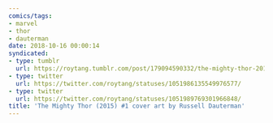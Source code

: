 ```yaml
---
comics/tags:
- marvel
- thor
- dauterman
date: 2018-10-16 00:00:14
syndicated:
- type: tumblr
  url: https://roytang.tumblr.com/post/179094590332/the-mighty-thor-2015-1-cover-art-by-russell
- type: twitter
  url: https://twitter.com/roytang/statuses/1051986135549976577/
- type: twitter
  url: https://twitter.com/roytang/statuses/1051989769301966848/
title: 'The Mighty Thor (2015) #1 cover art by Russell Dauterman'
---
```

